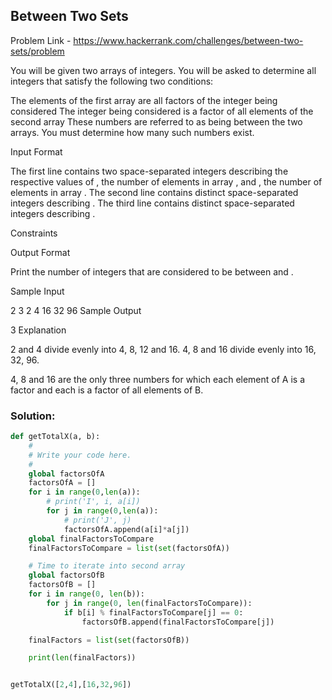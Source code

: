 ## Between Two Sets

Problem Link - https://www.hackerrank.com/challenges/between-two-sets/problem

You will be given two arrays of integers. You will be asked to determine all integers that satisfy the following two conditions:

The elements of the first array are all factors of the integer being considered
The integer being considered is a factor of all elements of the second array
These numbers are referred to as being between the two arrays. You must determine how many such numbers exist.

Input Format

The first line contains two space-separated integers describing the respective values of , the number of elements in array , and , the number of elements in array . 
The second line contains  distinct space-separated integers describing . 
The third line contains  distinct space-separated integers describing .

Constraints

Output Format

Print the number of integers that are considered to be between  and .

Sample Input

2 3
2 4
16 32 96
Sample Output

3
Explanation

2 and 4 divide evenly into 4, 8, 12 and 16. 
4, 8 and 16 divide evenly into 16, 32, 96.

4, 8 and 16 are the only three numbers for which each element of A is a factor and each is a factor of all elements of B.

### Solution:
```python
def getTotalX(a, b):
    #
    # Write your code here.
    #
    global factorsOfA
    factorsOfA = []
    for i in range(0,len(a)):
        # print('I', i, a[i])
        for j in range(0,len(a)):
            # print('J', j)
            factorsOfA.append(a[i]*a[j])
    global finalFactorsToCompare
    finalFactorsToCompare = list(set(factorsOfA))

    # Time to iterate into second array
    global factorsOfB
    factorsOfB = []
    for i in range(0, len(b)):
        for j in range(0, len(finalFactorsToCompare)):
            if b[i] % finalFactorsToCompare[j] == 0:
                factorsOfB.append(finalFactorsToCompare[j])

    finalFactors = list(set(factorsOfB))

    print(len(finalFactors))


getTotalX([2,4],[16,32,96])
```

